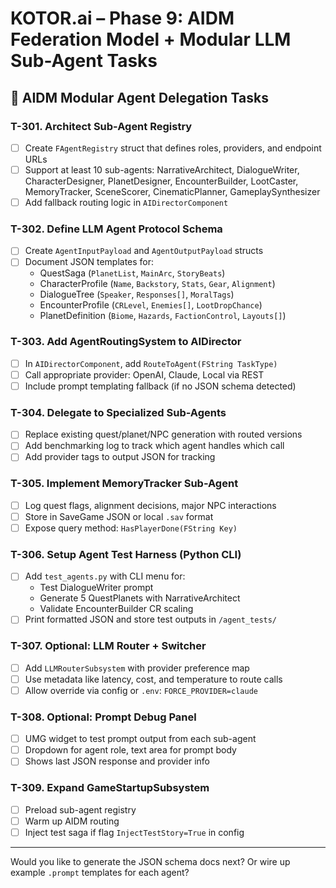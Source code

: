 # KOTOR.ai – Phase 9: AIDM Federation Model + Modular LLM Sub-Agent Tasks

## 🤖 AIDM Modular Agent Delegation Tasks

### T-301. Architect Sub-Agent Registry
- [ ] Create `FAgentRegistry` struct that defines roles, providers, and endpoint URLs
- [ ] Support at least 10 sub-agents: NarrativeArchitect, DialogueWriter, CharacterDesigner, PlanetDesigner, EncounterBuilder, LootCaster, MemoryTracker, SceneScorer, CinematicPlanner, GameplaySynthesizer
- [ ] Add fallback routing logic in `AIDirectorComponent`

### T-302. Define LLM Agent Protocol Schema
- [ ] Create `AgentInputPayload` and `AgentOutputPayload` structs
- [ ] Document JSON templates for:
  - QuestSaga (`PlanetList`, `MainArc`, `StoryBeats`)
  - CharacterProfile (`Name`, `Backstory`, `Stats`, `Gear`, `Alignment`)
  - DialogueTree (`Speaker`, `Responses[]`, `MoralTags`)
  - EncounterProfile (`CRLevel`, `Enemies[]`, `LootDropChance`)
  - PlanetDefinition (`Biome`, `Hazards`, `FactionControl`, `Layouts[]`)

### T-303. Add AgentRoutingSystem to AIDirector
- [ ] In `AIDirectorComponent`, add `RouteToAgent(FString TaskType)`
- [ ] Call appropriate provider: OpenAI, Claude, Local via REST
- [ ] Include prompt templating fallback (if no JSON schema detected)

### T-304. Delegate to Specialized Sub-Agents
- [ ] Replace existing quest/planet/NPC generation with routed versions
- [ ] Add benchmarking log to track which agent handles which call
- [ ] Add provider tags to output JSON for tracking

### T-305. Implement MemoryTracker Sub-Agent
- [ ] Log quest flags, alignment decisions, major NPC interactions
- [ ] Store in SaveGame JSON or local `.sav` format
- [ ] Expose query method: `HasPlayerDone(FString Key)`

### T-306. Setup Agent Test Harness (Python CLI)
- [ ] Add `test_agents.py` with CLI menu for:
  - Test DialogueWriter prompt
  - Generate 5 QuestPlanets with NarrativeArchitect
  - Validate EncounterBuilder CR scaling
- [ ] Print formatted JSON and store test outputs in `/agent_tests/`

### T-307. Optional: LLM Router + Switcher
- [ ] Add `LLMRouterSubsystem` with provider preference map
- [ ] Use metadata like latency, cost, and temperature to route calls
- [ ] Allow override via config or `.env`: `FORCE_PROVIDER=claude`

### T-308. Optional: Prompt Debug Panel
- [ ] UMG widget to test prompt output from each sub-agent
- [ ] Dropdown for agent role, text area for prompt body
- [ ] Shows last JSON response and provider info

### T-309. Expand GameStartupSubsystem
- [ ] Preload sub-agent registry
- [ ] Warm up AIDM routing
- [ ] Inject test saga if flag `InjectTestStory=True` in config

---

Would you like to generate the JSON schema docs next? Or wire up example `.prompt` templates for each agent?

